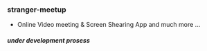 ### stranger-meetup
- Online Video meeting &amp; Screen Shearing App and much more ...

##### under development prosess
